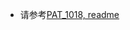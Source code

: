 *	请参考[PAT_1018, readme](https://github.com/jJayyyyyyy/cs/tree/master/OJ/PAT/advanced_level/1018_Public_Bike_Management)